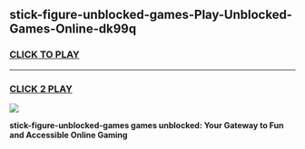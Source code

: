 
## stick-figure-unblocked-games-Play-Unblocked-Games-Online-dk99q
<h3>
<a href="https://premium76.site?title=stick-figure-unblocked-games&ref=24A">CLICK TO PLAY</a></h3>
<hr>

<h3>
<a href="https://premium76.site?title=stick-figure-unblocked-games&ref=24A">CLICK 2 PLAY</a>
  
</h3>

<a href="https://premium76.site?title=stick-figure-unblocked-games&ref=24A"><img src="https://clearcache.store/games.png"></a>


**stick-figure-unblocked-games games unblocked: Your Gateway to Fun and Accessible Online Gaming**
